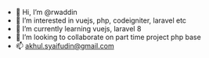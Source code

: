 - 👋 Hi, I’m @rwaddin
- 👀 I’m interested in vuejs, php, codeigniter, laravel etc
- 🌱 I’m currently learning vuejs, laravel 8
- 💞️ I’m looking to collaborate on part time project php base
- 📫 akhul.syaifudin@gmail.com

<!---
rwaddin/rwaddin is a ✨ special ✨ repository because its `README.md` (this file) appears on your GitHub profile.
You can click the Preview link to take a look at your changes.
--->
